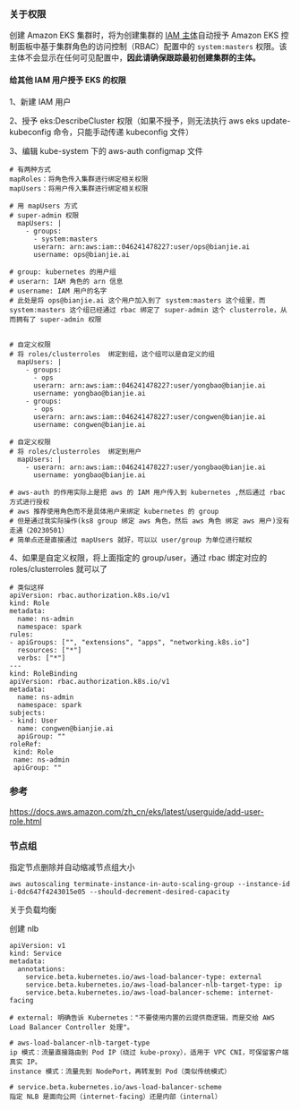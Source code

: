 ### 关于权限

创建 Amazon EKS 集群时，将为创建集群的 [IAM 主体](https://docs.aws.amazon.com/IAM/latest/UserGuide/id_roles_terms-and-concepts.html)自动授予 Amazon EKS 控制面板中基于集群角色的访问控制（RBAC）配置中的 `system:masters` 权限。该主体不会显示在任何可见配置中，**因此请确保跟踪最初创建集群的主体。**

#### 给其他 IAM 用户授予 EKS 的权限

1、新建 IAM 用户

2、授予 eks:DescribeCluster 权限（如果不授予，则无法执行 aws eks update-kubeconfig 命令，只能手动传递 kubeconfig 文件）

3、编辑 kube-system 下的 aws-auth configmap 文件

```
# 有两种方式
mapRoles：将角色传入集群进行绑定相关权限
mapUsers：将用户传入集群进行绑定相关权限

# 用 mapUsers 方式
# super-admin 权限
  mapUsers: |
    - groups:
      - system:masters
      userarn: arn:aws:iam::046241478227:user/ops@bianjie.ai
      username: ops@bianjie.ai

# group: kubernetes 的用户组
# userarn: IAM 角色的 arn 信息
# username: IAM 用户的名字
# 此处是将 ops@bianjie.ai 这个用户加入到了 system:masters 这个组里，而 system:masters 这个组已经通过 rbac 绑定了 super-admin 这个 clusterrole，从而拥有了 super-admin 权限


# 自定义权限
# 将 roles/clusterroles  绑定到组，这个组可以是自定义的组
  mapUsers: |
    - groups:
      - ops
      userarn: arn:aws:iam::046241478227:user/yongbao@bianjie.ai
      username: yongbao@bianjie.ai
    - groups:
      - ops
      userarn: arn:aws:iam::046241478227:user/congwen@bianjie.ai
      username: congwen@bianjie.ai

# 自定义权限
# 将 roles/clusterroles  绑定到用户
  mapUsers: |
    - userarn: arn:aws:iam::046241478227:user/yongbao@bianjie.ai
      username: yongbao@bianjie.ai

# aws-auth 的作用实际上是把 aws 的 IAM 用户传入到 kubernetes ,然后通过 rbac 方式进行授权
# aws 推荐使用角色而不是具体用户来绑定 kubernetes 的 group
# 但是通过我实际操作(ks8 group 绑定 aws 角色，然后 aws 角色 绑定 aws 用户)没有走通（20230501）
# 简单点还是直接通过 mapUsers 就好，可以以 user/group 为单位进行赋权
```

4、如果是自定义权限，将上面指定的 group/user，通过 rbac 绑定对应的 roles/clusterroles 就可以了

```
# 类似这样
apiVersion: rbac.authorization.k8s.io/v1
kind: Role
metadata:
  name: ns-admin
  namespace: spark
rules:
- apiGroups: ["", "extensions", "apps", "networking.k8s.io"]
  resources: ["*"]
  verbs: ["*"]
---
kind: RoleBinding
apiVersion: rbac.authorization.k8s.io/v1
metadata:
  name: ns-admin
  namespace: spark
subjects: 
- kind: User
  name: congwen@bianjie.ai
  apiGroup: ""
roleRef:
 kind: Role
 name: ns-admin
 apiGroup: ""
```



### 参考

https://docs.aws.amazon.com/zh_cn/eks/latest/userguide/add-user-role.html



### 节点组

指定节点删除并自动缩减节点组大小

```
aws autoscaling terminate-instance-in-auto-scaling-group --instance-id i-0dc647f4243015e05 --should-decrement-desired-capacity
```



关于负载均衡

创建 nlb

```
apiVersion: v1
kind: Service
metadata:
  annotations:
    service.beta.kubernetes.io/aws-load-balancer-type: external
    service.beta.kubernetes.io/aws-load-balancer-nlb-target-type: ip
    service.beta.kubernetes.io/aws-load-balancer-scheme: internet-facing

# external: 明确告诉 Kubernetes："不要使用内置的云提供商逻辑，而是交给 AWS Load Balancer Controller 处理"。

# aws-load-balancer-nlb-target-type
ip 模式：流量直接路由到 Pod IP（绕过 kube-proxy），适用于 VPC CNI，可保留客户端真实 IP。
instance 模式：流量先到 NodePort，再转发到 Pod（类似传统模式）

# service.beta.kubernetes.io/aws-load-balancer-scheme
指定 NLB 是面向公网（internet-facing）还是内部（internal）


```

